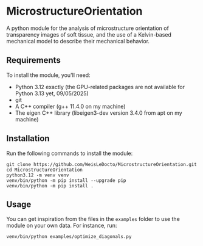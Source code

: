 # MicrostructureOrientation

A python module for the analysis of microstructure orientation  of transparency 
images of soft tissue, and the use of a Kelvin-based mechanical model to
describe their mechanical behavior.

## Requirements

To install the module, you'll need:

* Python 3.12 exactly (the GPU-related packages are not available for Python 
  3.13 yet, 09/05/2025)
* git
* A C++ compiler (g++ 11.4.0 on my machine)
* The eigen C++ library (libeigen3-dev version 3.4.0 from apt on my machine)

## Installation

Run the following commands to install the module:

    git clone https://github.com/WeisLeDocto/MicrostructureOrientation.git
    cd MicrostructureOrientation
    python3.12 -m venv venv
    venv/bin/python -m pip install --upgrade pip
    venv/bin/python -m pip install .

## Usage

You can get inspiration from the files in the `examples` folder to use the
module on your own data. For instance, run:

    venv/bin/python examples/optimize_diagonals.py
